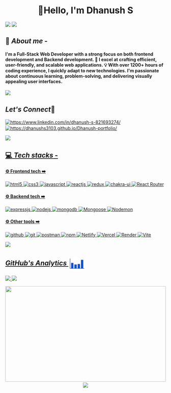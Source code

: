 <h1 align="center"> 👋Hello, I'm Dhanush S</h1>

<img src="https://maruf001-mt.github.io/Premium-Delivery/web.gif" />


<!-- border line -->
<img height="10" src="https://raw.githubusercontent.com/andreasbm/readme/master/assets/lines/colored.png"/>
<!-- border line -->

###

<h2 align="left">🌟<i> About me</i> -</h3>
<h4 align="left">I'm a Full-Stack Web Developer with a strong focus on both frontend development and Backend development. 🚀 I excel at crafting efficient, user-friendly, and scalable web applications. 💡 With over 1200+ hours of coding experience, I quickly adapt to new technologies. I'm passionate about continuous learning, problem-solving, and delivering visually appealing user interfaces.</h4>

<!-- border line -->
<img height="10" src="https://raw.githubusercontent.com/andreasbm/readme/master/assets/lines/colored.png"/>
<!-- border line -->


<!----------------------------------- Social Media Links Section ------------------------------------>

<h2><i>Let's Connect</i>🤝
</h2>


<p align="left">
    <a href="https://www.linkedin.com/in/dhanush-s-821693274/">
        <img align="center" src="https://img.shields.io/badge/LinkedIn-0077B5?style=for-the-badge&logo=linkedin&logoColor=white" alt="https://www.linkedin.com/in/dhanush-s-821693274/" />
    </a>
    <a href="https://dhanushs3103.github.io/Dhanush-portfolio/">
        <img align="center" src="https://img.shields.io/badge/Portfolio-18A303?style=for-the-badge&logo=ionic&logoColor=white" alt="https://dhanushs3103.github.io/Dhanush-portfolio/" />
  
</p>
<!-- border line -->
<img height="10" src="https://raw.githubusercontent.com/andreasbm/readme/master/assets/lines/colored.png"/>
<!-- border line -->

<h2 align="left">💻<i> Tech stacks</i> -</h3>

#### ⚙️ Frontend tech ➡️
 <p>
    <img src="https://img.shields.io/badge/HTML5-E34F26?style=for-the-badge&logo=html5&logoColor=white" alt="html5" />
    <img src="https://img.shields.io/badge/CSS3-1572B6?style=for-the-badge&logo=css3&logoColor=white" alt="css3" />
    <img src="https://img.shields.io/badge/JavaScript-323330?style=for-the-badge&logo=javascript&logoColor=F7DF1E" alt="javascript" />
    <img src="https://img.shields.io/badge/React-20232A?style=for-the-badge&logo=react&logoColor=61DAFB" alt="reactjs" />
    <img src="https://img.shields.io/badge/Redux-593D88?style=for-the-badge&logo=redux&logoColor=white" alt="redux" />
    <img src="https://img.shields.io/badge/Chakra%20UI-3bc7bd?style=for-the-badge&logo=chakraui&logoColor=white" alt="chakra-ui" />
    <img src="https://camo.githubusercontent.com/ad45bc29fd15b24972f6b398c887b7cdfd9723cf0d0518ff2b118397e3b13cb0/68747470733a2f2f696d672e736869656c64732e696f2f62616467652f52656163745f526f757465722d4341343234353f7374796c653d666f722d7468652d6261646765266c6f676f3d72656163742d726f75746572266c6f676f436f6c6f723d7768697465" alt="React Router" data-canonical-src="https://img.shields.io/badge/React_Router-CA4245?style=for-the-badge&amp;logo=react-router&amp;logoColor=white" style="max-width: 100%;">
    
</p>
<!-- Backend technology -->

#### ⚙️ Backend tech ➡️
<p>
  <img src="https://img.shields.io/badge/Express.js-000000?style=for-the-badge&logo=express&logoColor=white" alt="expressjs" />
  <img src="https://img.shields.io/badge/Node.js-339933?style=for-the-badge&logo=nodedotjs&logoColor=white" alt="nodejs" />
  <img src="https://img.shields.io/badge/MongoDB-4EA94B?style=for-the-badge&logo=mongodb&logoColor=white" alt="mongodb" />
  <img src="https://img.shields.io/badge/Mongoose-%23880000.svg?&style=for-the-badge&logo=mongoose&logoColor=white" alt="Mongoose">
  <img src="https://camo.githubusercontent.com/47c19e619cdc5eeb986d993819ec64b0721716c3b77e880bd6e722acb6ef1f48/68747470733a2f2f696d672e736869656c64732e696f2f62616467652f4e4f44454d4f4e2d2532333332333333302e7376673f7374796c653d666f722d7468652d6261646765266c6f676f3d6e6f64656d6f6e266c6f676f436f6c6f723d25424244454144" alt="Nodemon" data-canonical-src="https://img.shields.io/badge/NODEMON-%23323330.svg?style=for-the-badge&amp;logo=nodemon&amp;logoColor=%BBDEAD" style="max-width: 100%;">
</p>
 

#### ⚙️ Other tools ➡️
<p>
<img src="https://img.shields.io/badge/GitHub-100000?style=for-the-badge&logo=github&logoColor=white" alt="github" />
<img src="https://img.shields.io/badge/Git-f44d27?style=for-the-badge&logo=git&logoColor=white" alt="git" />
<img src="https://img.shields.io/badge/Postman-FF6C37?style=for-the-badge&logo=Postman&logoColor=white" alt="postman" />
<img src="https://img.shields.io/badge/npm-CB3837?style=for-the-badge&logo=npm&logoColor=white" alt="npm" />
<img src="https://camo.githubusercontent.com/2aa883d52783b24f65681fa3a20b76e914ca9cdbda511170ddae263b8c692c2e/68747470733a2f2f696d672e736869656c64732e696f2f62616467652f6e65746c6966792d2532333030303030302e7376673f7374796c653d666f722d7468652d6261646765266c6f676f3d6e65746c696679266c6f676f436f6c6f723d23303043374237" alt="Netlify" data-canonical-src="https://img.shields.io/badge/netlify-%23000000.svg?style=for-the-badge&amp;logo=netlify&amp;logoColor=#00C7B7" style="max-width: 100%;">
<img src="https://camo.githubusercontent.com/b9ff564d8c311812747f1aacea54cf703d850756f9179f9eff6899da20a701a2/68747470733a2f2f696d672e736869656c64732e696f2f62616467652f76657263656c2d2532333030303030302e7376673f7374796c653d666f722d7468652d6261646765266c6f676f3d76657263656c266c6f676f436f6c6f723d7768697465" alt="Vercel" data-canonical-src="https://img.shields.io/badge/vercel-%23000000.svg?style=for-the-badge&amp;logo=vercel&amp;logoColor=white" style="max-width: 100%;">
<img src="https://camo.githubusercontent.com/fb5902390111e7edec4cd421079b91f1d182f2fb42c5de2682f8ef27a5a17642/68747470733a2f2f696d672e736869656c64732e696f2f62616467652f52656e6465722d253436453342372e7376673f7374796c653d666f722d7468652d6261646765266c6f676f3d72656e646572266c6f676f436f6c6f723d7768697465" alt="Render" data-canonical-src="https://img.shields.io/badge/Render-%46E3B7.svg?style=for-the-badge&amp;logo=render&amp;logoColor=white" style="max-width: 100%;">
<img src="https://camo.githubusercontent.com/3a15a92b116b1afb31a0ccaab1eedc0b09251b6f0f5b149ba91d488ae6a47ad3/68747470733a2f2f696d672e736869656c64732e696f2f62616467652f766974652d2532333634364346462e7376673f7374796c653d666f722d7468652d6261646765266c6f676f3d76697465266c6f676f436f6c6f723d7768697465" alt="Vite" data-canonical-src="https://img.shields.io/badge/vite-%23646CFF.svg?style=for-the-badge&amp;logo=vite&amp;logoColor=white" style="max-width: 100%;">
</p>



<!-- border line -->
<img height="10" src="https://raw.githubusercontent.com/andreasbm/readme/master/assets/lines/colored.png"/>
<!-- border line -->

<!---- GitHub Stats Section ---->
<h2 align="left" margin-top="20px"><i>GitHub's Analytics <img align="center" height="40" width="55" src="https://raw.githubusercontent.com/Sang-Buster/Picgo-Github/main/img/stats.gif" /></i></h2>

<p align="left">
<a href="https://github.com/Dhanushs3103">
  <img width="49.5%" src="https://github-readme-streak-stats.herokuapp.com?user=Dhanushs3103&theme=github-dark-blue&date_format=j%20M%5B%20Y%5D"/>
  <img width="49%" src="https://github-readme-stats-eight-theta.vercel.app/api/top-langs/?username=Dhanushs3103&layout=compact&langs_count=8&theme=algolia"/>
  <p align="center">
  <img width="100%" height="300px" src="https://github-readme-stats-eight-theta.vercel.app/api?username=Dhanushs3103&show_icons=true&theme=algolia&include_all_commits=true /></p>
</a>
</p>
      
<!-- &count_private=true -->
<!-- border line -->
<img height="10" src="https://raw.githubusercontent.com/andreasbm/readme/master/assets/lines/colored.png"/>
<!-- border line -->

<img src="https://raw.githubusercontent.com/Trilokia/Trilokia/379277808c61ef204768a61bbc5d25bc7798ccf1/bottom_header.svg"/>



